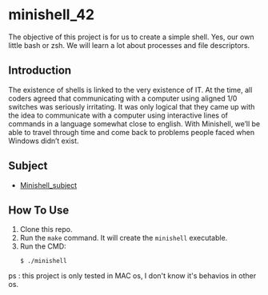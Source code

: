 # minishell_42
The objective of this project is for us to create a simple shell. Yes, our own little bash or zsh. We will learn a lot about processes and file descriptors.

## Introduction
The existence of shells is linked to the very existence of IT. At the time, all coders agreed that communicating with a computer using aligned 1/0 switches was seriously irritating. It was only logical that they came up with the idea to communicate with
a computer using interactive lines of commands in a language somewhat close to english.
With Minishell, we’ll be able to travel through time and come back to problems people faced when Windows didn’t exist.

## Subject
+ [Minishell_subject](/Minishell_subject.pdf)

## How To Use
1. Clone this repo.
2. Run the `make` command. It will create the `minishell` executable.
3. Run the CMD:  
    ```
    $ ./minishell
    ```
ps : this project is only tested in MAC os, I don't know it's behavios in other os.